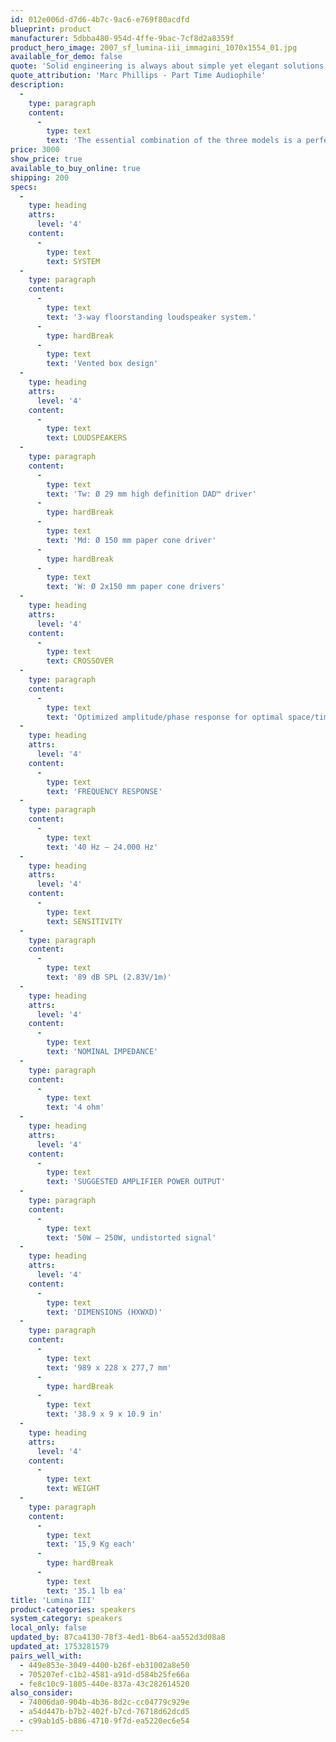```yaml
---
id: 012e006d-d7d6-4b7c-9ac6-e769f80acdfd
blueprint: product
manufacturer: 5dbba480-954d-4ffe-9bac-7cf8d2a8359f
product_hero_image: 2007_sf_lumina-iii_immagini_1070x1554_01.jpg
available_for_demo: false
quote: 'Solid engineering is always about simple yet elegant solutions. By sticking to those ideals, Sonus faber has come up with a truly remarkable $2200/pair of loudspeakers. The Lumina IIIs easily win any “best value” award Part-Time Audiophile offers. I’ll have to go digging in the archives. Wait, I got one'
quote_attribution: 'Marc Phillips - Part Time Audiophile'
description:
  -
    type: paragraph
    content:
      -
        type: text
        text: 'The essential combination of the three models is a perfectly balanced solution for traditional stereo system enthusiasts as much as for those looking to experience a multichannel home theater system.'
price: 3000
show_price: true
available_to_buy_online: true
shipping: 200
specs:
  -
    type: heading
    attrs:
      level: '4'
    content:
      -
        type: text
        text: SYSTEM
  -
    type: paragraph
    content:
      -
        type: text
        text: '3-way floorstanding loudspeaker system.'
      -
        type: hardBreak
      -
        type: text
        text: 'Vented box design'
  -
    type: heading
    attrs:
      level: '4'
    content:
      -
        type: text
        text: LOUDSPEAKERS
  -
    type: paragraph
    content:
      -
        type: text
        text: 'Tw: Ø 29 mm high definition DAD™ driver'
      -
        type: hardBreak
      -
        type: text
        text: 'Md: Ø 150 mm paper cone driver'
      -
        type: hardBreak
      -
        type: text
        text: 'W: Ø 2x150 mm paper cone drivers'
  -
    type: heading
    attrs:
      level: '4'
    content:
      -
        type: text
        text: CROSSOVER
  -
    type: paragraph
    content:
      -
        type: text
        text: 'Optimized amplitude/phase response for optimal space/time performance “Para-cross topology™”. Crossover frequencies: 350 and 3500 Hz.'
  -
    type: heading
    attrs:
      level: '4'
    content:
      -
        type: text
        text: 'FREQUENCY RESPONSE'
  -
    type: paragraph
    content:
      -
        type: text
        text: '40 Hz – 24.000 Hz'
  -
    type: heading
    attrs:
      level: '4'
    content:
      -
        type: text
        text: SENSITIVITY
  -
    type: paragraph
    content:
      -
        type: text
        text: '89 dB SPL (2.83V/1m)'
  -
    type: heading
    attrs:
      level: '4'
    content:
      -
        type: text
        text: 'NOMINAL IMPEDANCE'
  -
    type: paragraph
    content:
      -
        type: text
        text: '4 ohm'
  -
    type: heading
    attrs:
      level: '4'
    content:
      -
        type: text
        text: 'SUGGESTED AMPLIFIER POWER OUTPUT'
  -
    type: paragraph
    content:
      -
        type: text
        text: '50W – 250W, undistorted signal'
  -
    type: heading
    attrs:
      level: '4'
    content:
      -
        type: text
        text: 'DIMENSIONS (HXWXD)'
  -
    type: paragraph
    content:
      -
        type: text
        text: '989 x 228 x 277,7 mm'
      -
        type: hardBreak
      -
        type: text
        text: '38.9 x 9 x 10.9 in'
  -
    type: heading
    attrs:
      level: '4'
    content:
      -
        type: text
        text: WEIGHT
  -
    type: paragraph
    content:
      -
        type: text
        text: '15,9 Kg each'
      -
        type: hardBreak
      -
        type: text
        text: '35.1 lb ea'
title: 'Lumina III'
product-categories: speakers
system_category: speakers
local_only: false
updated_by: 87ca4130-78f3-4ed1-8b64-aa552d3d08a8
updated_at: 1753281579
pairs_well_with:
  - 449e853e-3049-4400-b26f-eb31002a8e50
  - 705207ef-c1b2-4581-a91d-d584b25fe66a
  - fe8c10c9-1805-440e-837a-43c282614520
also_consider:
  - 74006da0-904b-4b36-8d2c-cc04779c929e
  - a54d447b-b7b2-402f-b7cd-76718d62dcd5
  - c99ab1d5-b886-4710-9f7d-ea5220ec6e54
---
```

